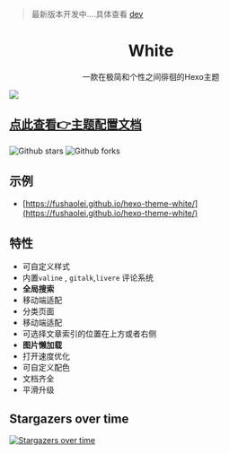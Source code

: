 > 最新版本开发中....具体查看 [dev](https://github.com/FuShaoLei/hexo-theme-white/tree/dev)
# <div align="center">White</div>

<p align="center">
一款在极简和个性之间徘徊的Hexo主题
</p>

![](https://cdn.jsdelivr.net/gh/fushaolei/img2/20200726101450.png)

## [点此查看👉主题配置文档](https://fushaolei.github.io/hexo-theme-white/doc-white-configration/)

![Github stars](https://img.shields.io/github/stars/FuShaoLei/hexo-theme-white.svg)
![Github forks](https://img.shields.io/github/forks/FuShaoLei/hexo-theme-white.svg)


## 示例

- [https://fushaolei.github.io/hexo-theme-white/](https://fushaolei.github.io/hexo-theme-white/)

## 特性

- 可自定义样式
- 内置`valine` , `gitalk`,`livere` 评论系统
- **全局搜索**
- 移动端适配
- 分类页面
- 移动端适配
- 可选择文章索引的位置在上方或者右侧
- **图片懒加载**
- 打开速度优化
- 可自定义配色
- 文档齐全
- 平滑升级


## Stargazers over time

[![Stargazers over time](https://starchart.cc/FuShaoLei/hexo-theme-white.svg)](https://starchart.cc/FuShaoLei/hexo-theme-white)
